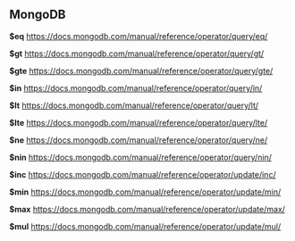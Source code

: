 ## MongoDB

**$eq**
https://docs.mongodb.com/manual/reference/operator/query/eq/

**$gt**
https://docs.mongodb.com/manual/reference/operator/query/gt/

**$gte**
https://docs.mongodb.com/manual/reference/operator/query/gte/

**$in**
https://docs.mongodb.com/manual/reference/operator/query/in/

**$lt**
https://docs.mongodb.com/manual/reference/operator/query/lt/

**$lte**
https://docs.mongodb.com/manual/reference/operator/query/lte/

**$ne**
https://docs.mongodb.com/manual/reference/operator/query/ne/

**$nin**
https://docs.mongodb.com/manual/reference/operator/query/nin/

**$inc**
https://docs.mongodb.com/manual/reference/operator/update/inc/

**$min**
https://docs.mongodb.com/manual/reference/operator/update/min/

**$max**
https://docs.mongodb.com/manual/reference/operator/update/max/

**$mul**
https://docs.mongodb.com/manual/reference/operator/update/mul/

